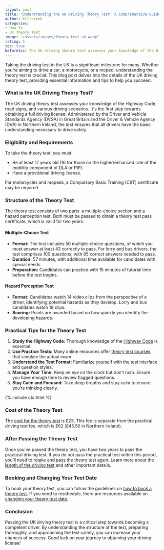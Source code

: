 ```yaml
---
layout: post
title: "Understanding the UK Driving Theory Test: A Comprehensive Guide"
author: Killcreek
categories:
- How-To
- UK Theory Test
image: "/assets/images/theory-test-uk.webp"
rating: 5
toc: true
beforetoc: The UK driving theory test assesses your knowledge of the Highway Code, road signs, and various driving scenarios
---
```

 
Taking the driving test in the UK is a significant milestone for many. Whether you’re aiming to drive a car, a motorcycle, or a moped, understanding the theory test is crucial. This blog post delves into the details of the UK driving theory test, providing essential information and tips to help you succeed.

### What is the UK Driving Theory Test?

The UK driving theory test assesses your knowledge of the Highway Code, road signs, and various driving scenarios. It's the first step towards obtaining a full driving license. Administered by the Driver and Vehicle Standards Agency (DVSA) in Great Britain and the Driver & Vehicle Agency (DVA) in Northern Ireland, the test ensures that all drivers have the basic understanding necessary to drive safely.

### Eligibility and Requirements

To take the theory test, you must:

- Be at least 17 years old (16 for those on the higher/enhanced rate of the mobility component of DLA or PIP).
- Have a provisional driving license.

For motorcycles and mopeds, a Compulsory Basic Training (CBT) certificate may be required.

### Structure of the Theory Test

The theory test consists of two parts: a multiple-choice section and a hazard perception test. Both must be passed to obtain a theory test pass certificate, which is valid for two years.

#### Multiple-Choice Test

- **Format:** The test includes 50 multiple-choice questions, of which you must answer at least 43 correctly to pass. For lorry and bus drivers, the test comprises 100 questions, with 85 correct answers needed to pass.
- **Duration:** 57 minutes, with additional time available for candidates with special needs.
- **Preparation:** Candidates can practice with 15 minutes of tutorial time before the test begins.

#### Hazard Perception Test

- **Format:** Candidates watch 14 video clips from the perspective of a driver, identifying potential hazards as they develop. Lorry and bus candidates watch 19 clips.
- **Scoring:** Points are awarded based on how quickly you identify the developing hazards.

### Practical Tips for the Theory Test

1. **Study the Highway Code:** Thorough knowledge of the [Highway Code](/highway-codes-page) is essential.
2. **Use Practice Tests:** Many online resources offer [theory test courses](/theory-test-course) that simulate the actual exam.
3. **Understand the Test Format:** Familiarize yourself with the test interface and question styles.
4. **Manage Your Time:** Keep an eye on the clock but don’t rush. Ensure you have enough time to review flagged questions.
5. **Stay Calm and Focused:** Take deep breaths and stay calm to ensure you’re thinking clearly.

<!-- _includes/cta.html -->

{% include cta.html %}


### Cost of the Theory Test

The [cost for the theory test](/how-much-is-the-driving-theory-test/) is £23. This fee is separate from the practical driving test fee, which is £62 (£45.50 in Northern Ireland).


### After Passing the Theory Test

Once you’ve passed the theory test, you have two years to pass the practical driving test. If you do not pass the practical test within this period, you’ll need to retake and pass the theory test again. Learn more about the [length of the driving test](/how-long-is-the-driving-test/) and other important details.

### Booking and Changing Your Test Date

To book your theory test, you can follow the guidelines on [how to book a theory test](/how-to-book-a-theory-test/). If you need to reschedule, there are resources available on [changing your theory test date](/change-theory-test-date/).

### Conclusion

Passing the UK driving theory test is a critical step towards becoming a competent driver. By understanding the structure of the test, preparing thoroughly, and approaching the test calmly, you can increase your chances of success. Good luck on your journey to obtaining your driving license!

 